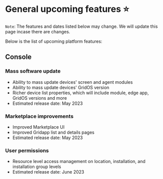 # General upcoming features ⭐

`Note`: The features and dates listed below may change. We will update this page incase there are changes.

Below is the list of upcoming platform features:

## Console

### Mass software update
- Ability to mass update devices' screen and agent modules
- Ability to mass update devices' GridOS version
- Richer device list properties, which will include module, edge app, GridOS versions and more
- Estimated release date: May 2023

### Marketplace improvements
- Improved Marketplace UI
- Improved Gridapp list and details pages
- Estimated release date: May 2023

### User permissions
- Resource level access management on location, installation, and installation group levels
- Estimated release date: June 2023

